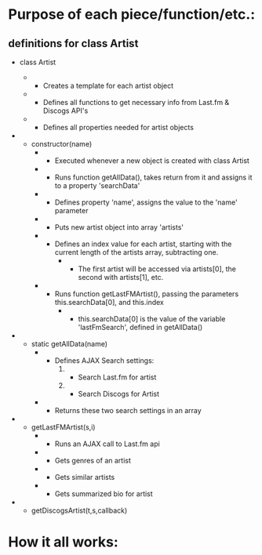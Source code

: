 # Purpose of each piece/function/etc.:

## definitions for class Artist
* class Artist             
    * - Creates a template for each artist object
    * - Defines all functions to get necessary info from Last.fm & Discogs API's
    * - Defines all properties needed for artist objects

* - constructor(name)             
    * - Executed whenever a new object is created with class Artist
    * - Runs function getAllData(), takes return from it and assigns it to a property 'searchData'

    * - Defines property 'name', assigns the value to the 'name' parameter
    * - Puts new artist object into array 'artists'

    * - Defines an index value for each artist, starting with the current length of the artists array, subtracting one.
        * - The first artist will be accessed via artists[0], the second with artists[1], etc.
                            
    * - Runs function getLastFMArtist(), passing the parameters this.searchData[0], and this.index
        * - this.searchData[0] is the value of the variable 'lastFmSearch', defined in getAllData()


* - static getAllData(name)    
    * - Defines AJAX Search settings:
        1. - Search Last.fm for artist
        2. - Search Discogs for Artist
    * - Returns these two search settings in an array

* - getLastFMArtist(s,i)
    * - Runs an AJAX call to Last.fm api
    * - Gets genres of an artist
    * - Gets similar artists
    * - Gets summarized bio for artist

* - getDiscogsArtist(t,s,callback)


# How it all works:

